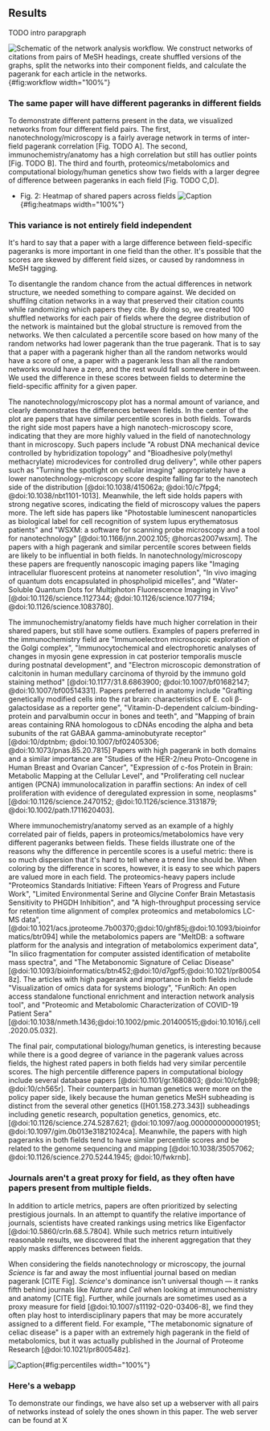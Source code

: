 ## Results

TODO intro parapgraph

![ 
Schematic of the network analysis workflow. 
We construct networks of citations from pairs of MeSH headings, create shuffled versions of the graphs, split the networks into their component fields, and calculate the pagerank for each article in the networks.
](./images/schematic.svg "Workflow schematic"){#fig:workflow width="100%"}

### The same paper will have different pageranks in different fields

To demonstrate different patterns present in the data, we visualized networks from four different field pairs.
The first, nanotechnology/microscopy is a fairly average network in terms of inter-field pagerank correlation [Fig. TODO A].
The second, immunochemistry/anatomy has a high correlation but still has outlier points [Fig. TODO B].
The third and fourth, proteomics/metabolomics and computational biology/human genetics show two fields with a larger degree of difference between pageranks in each field [Fig. TODO C,D].

- Fig. 2: Heatmap of shared papers across fields
![
Caption 
](./images/computational_biology-human_genetics-heatmap.svg "Distribution of pageranks between fields"){#fig:heatmaps width="100%"}

### This variance is not entirely field independent
It's hard to say that a paper with a large difference between field-specific pageranks is more important in one field than the other.
It's possible that the scores are skewed by different field sizes, or caused by randomness in MeSH tagging.

To disentangle the random chance from the actual differences in network structure, we needed something to compare against.
We decided on shuffilng citation networks in a way that preserved their citation counts while randomizing which papers they cite.
By doing so, we created 100 shuffled networks for each pair of fields where the degree distribution of the network is maintained but the global structure is removed from the networks.
We then calculated a percentile score based on how many of the random networks had lower pagerank than the true pagerank. 
That is to say that a paper with a pagerank higher than all the random networks would have a score of one, a paper with a pagerank less than all the random networks would have a zero, and the rest would fall somewhere in between. 
We used the difference in these scores between fields to determine the field-specific affinity for a given paper. 

The nanotechnology/microscopy plot has a normal amount of variance, and clearly demonstrates the differences between fields.
In the center of the plot are papers that have similar percentile scores in both fields.
Towards the right side most papers have a high nanotech-microscopy score, indicating that they are more highly valued in the field of nanotechnology thant in microscopy.
Such papers include "A robust DNA mechanical device controlled by hybridization topology" and "Bioadhesive poly(methyl methacrylate) microdevices for controlled drug delivery", while other papers such as "Turning the spotlight on cellular imaging" appropriately have a lower nanotechnology-microscopy score despite falling far to the nanotech side of the distribution [@doi:10.1038/415062a; @doi:10/c7fpg4; @doi:10.1038/nbt1101-1013].
Meanwhile, the left side holds papers with strong negative scores, indicating the field of microscopy values the papers more.
The left side has papers like "Photostable luminescent nanoparticles as biological label for cell recognition of system lupus erythematosus patients" and "WSXM: a software for scanning probe microscopy and a tool for nanotechnology" [@doi:10.1166/jnn.2002.105; @horcas2007wsxm].
The papers with a high pagerank and similar percentile scores between fields are likely to be influential in both fields. 
In nanotechnology/microscopy these papers are frequently nanoscopic imaging papers like "Imaging intracellular fluorescent proteins at nanometer resolution", "In vivo imaging of quantum dots encapsulated in phospholipid micelles", and "Water-Soluble Quantum Dots for Multiphoton Fluorescence Imaging in Vivo" [@doi:10.1126/science.1127344; @doi:10.1126/science.1077194; @doi:10.1126/science.1083780].

The immunochemistry/anatomy fields have much higher correlation in their shared papers, but still have some outliers.
Examples of papers preferred in the immunochemistry field are "Immunoelectron microscopic exploration of the Golgi complex", "Immunocytochemical and electrophoretic analyses of changes in myosin gene expression in cat posterior temporalis muscle during postnatal development", and "Electron microscopic demonstration of calcitonin in human medullary carcinoma of thyroid by the immuno gold staining method" [@doi:10.1177/31.8.6863900; @doi:10.1007/bf01682147; @doi:10.1007/bf00514331].
Papers preferred in anatomy include "Grafting genetically modified cells into the rat brain: characteristics of E. coli β-galactosidase as a reporter gene", "Vitamin-D-dependent calcium-binding-protein and parvalbumin occur in bones and teeth", and "Mapping of brain areas containing RNA homologous to cDNAs encoding the alpha and beta subunits of the rat GABAA gamma-aminobutyrate receptor" [@doi:10/dptnbm; @doi:10.1007/bf02405306; @doi:10.1073/pnas.85.20.7815]
Papers with high pagerank in both domains and a similar importance are "Studies of the HER-2/neu Proto-Oncogene in Human Breast and Ovarian Cancer", "Expression of c-fos Protein in Brain: Metabolic Mapping at the Cellular Level", and "Proliferating cell nuclear antigen (PCNA) immunolocalization in paraffin sections: An index of cell proliferation with evidence of deregulated expression in some, neoplasms" [@doi:10.1126/science.2470152; @doi:10.1126/science.3131879; @doi:10.1002/path.1711620403].

Where immunochemistry/anatomy served as an example of a highly correlated pair of fields, papers in proteomics/metabolomics have very different pageranks between fields.
These fields illustrate one of the reasons why the difference in percentile scores is a useful metric: there is so much dispersion that it's hard to tell where a trend line should be.
When coloring by the difference in scores, however, it is easy to see which papers are valued more in each field.
The proteomics-heavy papers include "Proteomics Standards Initiative: Fifteen Years of Progress and Future Work", "Limited Environmental Serine and Glycine Confer Brain Metastasis Sensitivity to PHGDH Inhibition", and "A high-throughput processing service for retention time alignment of complex proteomics and metabolomics LC-MS data", [@doi:10.1021/acs.jproteome.7b00370;@doi:10/ghf85j;@doi:10.1093/bioinformatics/btr094] while the metabolomics papers are "MeltDB: a software platform for the analysis and integration of metabolomics experiment data", "In silico fragmentation for computer assisted identification of metabolite mass spectra", and "The Metabonomic Signature of Celiac Disease" [@doi:10.1093/bioinformatics/btn452;@doi:10/d7gpf5;@doi:10.1021/pr800548z].
The articles with high pagerank and importance in both fields include "Visualization of omics data for systems biology", "FunRich: An open access standalone functional enrichment and interaction network analysis tool", and "Proteomic and Metabolomic Characterization of COVID-19 Patient Sera" [@doi:10.1038/nmeth.1436;@doi:10.1002/pmic.201400515;@doi:10.1016/j.cell.2020.05.032].

The final pair, computational biology/human genetics, is interesting because while there is a good degree of variance in the pagerank values across fields, the highest rated papers in both fields had very similar percentile scores.
The high percentile difference papers in computational biology include several database papers [@doi:10.1101/gr.1680803; @doi:10/cfgb98; @doi:10/ch565r].
Their counterparts in human genetics were more on the policy paper side, likely because the human genetics MeSH subheading is distinct from the several other genetics ([H01.158.273.343]) subheadings including genetic research, popultation genetics, genomics, etc. [@doi:10.1126/science.274.5287.621; @doi:10.1097/aog.0000000000001951; @doi:10.1097/gim.0b013e31821024ca].
Meanwhile, the papers with high pageranks in both fields tend to have similar percentile scores and be related to the genome sequencing and mapping [@doi:10.1038/35057062; @doi:10.1126/science.270.5244.1945; @doi:10/fwkrnb].

### Journals aren't a great proxy for field, as they often have papers present from multiple fields.
In addition to article metrics, papers are often prioritized by selecting prestigious journals.
In an attempt to quantify the relative importance of journals, scientists have created rankings using metrics like Eigenfactor [@doi:10.5860/crln.68.5.7804]. 
While such metrics return intuitively reasonable results, we discovered that the inherent aggregation that they apply masks differences between fields.

When considering the fields nanotechnology or microscopy, the journal *Science* is far and away the most influential journal based on median pagerank [CITE Fig].
*Science*'s dominance isn't universal though — it ranks fifth behind journals like *Nature* and *Cell* when looking at immunochemistry and anatomy [CITE fig].
Further, while journals are sometimes used as a proxy measure for field [@doi:10.1007/s11192-020-03406-8], we find they often play host to interdisciplinary papers that may be more accurately assigned to a different field.
For example, "The metabonomic signature of celiac disease" is a paper with an extremely high pagerank in the field of metabolomics, but it was actually published in the Journal of Proteome Research [@doi:10.1021/pr800548z].

![
Caption 
](./images/computational_biology-human_genetics-difference.svg "Differences between fields' percentile scores"){#fig:percentiles width="100%"}

### Here's a webapp 

To demonstrate our findings, we have also set up a webserver with all pairs of networks instead of solely the ones shown in this paper.
The web server can be found at X
